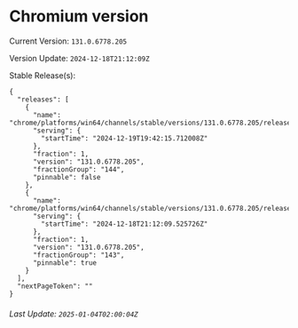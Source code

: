 # Chromium version

Current Version: `131.0.6778.205`

Version Update: `2024-12-18T21:12:09Z`

Stable Release(s):
```
{
  "releases": [
    {
      "name": "chrome/platforms/win64/channels/stable/versions/131.0.6778.205/releases/1734637335",
      "serving": {
        "startTime": "2024-12-19T19:42:15.712008Z"
      },
      "fraction": 1,
      "version": "131.0.6778.205",
      "fractionGroup": "144",
      "pinnable": false
    },
    {
      "name": "chrome/platforms/win64/channels/stable/versions/131.0.6778.205/releases/1734556329",
      "serving": {
        "startTime": "2024-12-18T21:12:09.525726Z"
      },
      "fraction": 1,
      "version": "131.0.6778.205",
      "fractionGroup": "143",
      "pinnable": true
    }
  ],
  "nextPageToken": ""
}
```

###### Last Update: `2025-01-04T02:00:04Z`
        